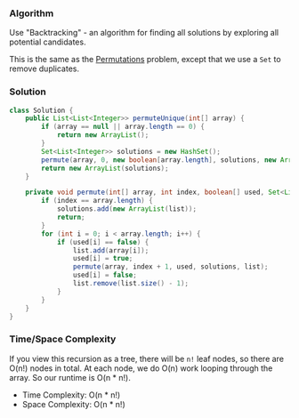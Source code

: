 ### Algorithm

Use "Backtracking" - an algorithm for finding all solutions by exploring all potential candidates.

This is the same as the [Permutations](https://leetcode.com/problems/permutations) problem, except that we use a `Set` to remove duplicates.

### Solution

```java
class Solution {
    public List<List<Integer>> permuteUnique(int[] array) {
        if (array == null || array.length == 0) {
            return new ArrayList();
        }
        Set<List<Integer>> solutions = new HashSet();
        permute(array, 0, new boolean[array.length], solutions, new ArrayList());
        return new ArrayList(solutions);
    }

    private void permute(int[] array, int index, boolean[] used, Set<List<Integer>> solutions, List<Integer> list) {
        if (index == array.length) {
            solutions.add(new ArrayList(list));
            return;
        }
        for (int i = 0; i < array.length; i++) {
            if (used[i] == false) {
                list.add(array[i]);
                used[i] = true;
                permute(array, index + 1, used, solutions, list);
                used[i] = false;
                list.remove(list.size() - 1);
            }
        }
    }
}
```

### Time/Space Complexity

If you view this recursion as a tree, there will be `n!` leaf nodes, so there are O(n!) nodes in total. At each node, we do O(n) work looping through the array. So our runtime is O(n * n!).

-  Time Complexity: O(n * n!)
- Space Complexity: O(n * n!)
